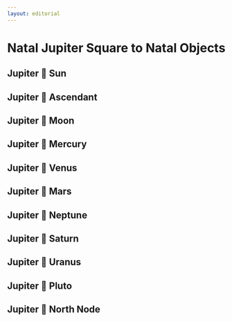 ```yaml
---
layout: editorial
---
```


# Natal Jupiter Square to Natal Objects

## Jupiter 🔲 Sun&#x20;

## Jupiter 🔲  Ascendant&#x20;

## Jupiter 🔲 Moon&#x20;

## Jupiter 🔲  Mercury&#x20;

## Jupiter 🔲 Venus&#x20;

## Jupiter 🔲 Mars&#x20;

## Jupiter 🔲 Neptune&#x20;

## Jupiter 🔲 Saturn&#x20;

## Jupiter 🔲 Uranus&#x20;

## Jupiter 🔲  Pluto&#x20;

## Jupiter 🔲 North Node&#x20;
